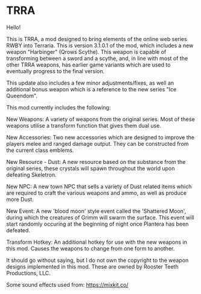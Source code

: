 # TRRA

Hello!

This is TRRA, a mod designed to bring elements of the online web series RWBY into Terraria.
This is version 3.1.0.1 of the mod, which includes a new weapon "Harbinger" (Qrows Scythe). This weapon is capable of transforming between a sword and a scythe, and, in line with most of the other TRRA weapons, has earlier game variants which are used to eventually progress to the final version.

This update also includes a few minor adjustments/fixes, as well an additional bonus weapon which is a reference to the new series "Ice Queendom".

This mod currently includes the following:

New Weapons: A variety of weapons from the original series. Most of these weapons utilise a transform function that gives them dual use.

New Accessories: Two new accessories which are designed to improve the players melee and ranged damage output. They can be constructed from the current class emblems.

New Resource - Dust: A new resource based on the substance from the original series, these crystals will spawn throughout the world upon defeating Skeletron.

New NPC: A new town NPC that sells a variety of Dust related items which are required to craft the various weapons and ammo, as well as produce more Dust.

New Event: A new 'blood moon' style event called the 'Shattered Moon', during which the creatures of Grimm will swarm the surface. This event will start randomly occuring at the beginning of night once Plantera has been defeated.

Transform Hotkey: An additional hotkey for use with the new weapons in this mod. Causes the weapons to change from one form to another.

It should go without saying, but I do not own the copyright to the weapon designs implemented in this mod.
These are owned by Rooster Teeth Productions, LLC.

Some sound effects used from: https://mixkit.co/
